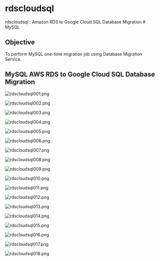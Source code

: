 # rdscloudsql
rdscloudsql : Amazon RDS to Google Cloud SQL Database Migration # MySQL


## Objective 
To perform MySQL one-time migration job using Database Migration Service.


## MySQL AWS RDS to Google Cloud SQL Database Migration

![rdscloudsql001.png](./media/rdscloudsql001.png)

![rdscloudsql002.png](./media/rdscloudsql002.png)

![rdscloudsql003.png](./media/rdscloudsql003.png)

![rdscloudsql004.png](./media/rdscloudsql004.png)

![rdscloudsql005.png](./media/rdscloudsql005.png)

![rdscloudsql006.png](./media/rdscloudsql006.png)

![rdscloudsql007.png](./media/rdscloudsql007.png)

![rdscloudsql008.png](./media/rdscloudsql008.png)

![rdscloudsql009.png](./media/rdscloudsql009.png)

![rdscloudsql010.png](./media/rdscloudsql010.png)

![rdscloudsql011.png](./media/rdscloudsql011.png)

![rdscloudsql012.png](./media/rdscloudsql012.png)

![rdscloudsql013.png](./media/rdscloudsql013.png)

![rdscloudsql014.png](./media/rdscloudsql014.png)

![rdscloudsql015.png](./media/rdscloudsql015.png)

![rdscloudsql016.png](./media/rdscloudsql016.png)

![rdscloudsql017.png](./media/rdscloudsql017.png)

![rdscloudsql018.png](./media/rdscloudsql018.png)
